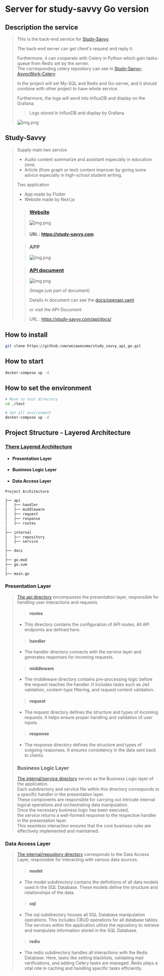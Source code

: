 # Server for study-savvy Go version

## Description the service

> This is the back-end service for [Study-Savvy](#study-savvy).
> 
> The back-end server can get client's request and reply it.
> 
> Furthermore, it can cooperate with Celery in Python which gain tasks-queue from Redis set by the server.
> </br> The corresponding celery repository can see in [Study-Savvy-AsyncWork-Celery](https://github.com/weiawesome/study_savvy_asyncwork_celery/tree/master)
> 
> In the project will set My-SQL and Redis and Go-server, and it should combine with other project to have whole service.
> 
> Furthermore, the logs will send into InfluxDB and display on the Grafana.
> > Logs stored in InfluxDB and display by Grafana
> 
> ![img.png](resource/logs.png)

 

## Study-Savvy
> Supply main two service
> * Audio content summarize and assistant especially in education zone.
> * Article (from graph or text) content improver by giving some advice especially in high-school student writing.
> 
> Two application
> * App made by Flutter
> * Website made by Next.js
> 
> > ### [Website](https://study-savvy.com)
> > ![img.png](resource/website.png)
> >
> > #### URL : https://study-savvy.com
>
> > ### APP
> > ![img.png](resource/app.png)
> 
> > ### [API document](https://study-savvy.com/api/docs/)
> > ![img.png](resource/apidocs.png)
> >
> > (Image just part of document) 
> > 
> > Details in document can see the [docs/openapi.yaml](./docs/openapi.yaml)
> >
> > or visit the API-Document 
> > 
> > URL : https://study-savvy.com/api/docs/

## How to install
```bash
git clone https://github.com/weiawesome/study_savvy_api_go.git
```
## How to start
```bash
docker-compose up -d
```
## How to set the environment
```bash
# Move to test directory
cd ./test

# Set all environment
docker-compose up -d
```


## Project Structure - Layered Architecture
### [There Layered Architecture](https://en.wikipedia.org/wiki/Multitier_architecture#Three-tier_architecture)
- #### Presentation Layer
- #### Business Logic Layer
- #### Data Access Layer

```markdown
Project Architecture

├── api
│   ├── handler
│   ├── middleware
│   ├── request
│   ├── response
│   ├── routes
│
├── internal
│   ├── repository
│   ├── service
│
├── docs
│
├── go.mod
├── go.sum
│
├── main.go
```

### Presentation Layer
> [The api directory](./api) encompasses the presentation layer, responsible for handling user interactions and requests.
> > #### routes
> * This directory contains the configuration of API routes. All API endpoints are defined here.
>
> > #### handler
> * The handler directory connects with the service layer and generates responses for incoming requests.
>
> > #### middleware
> * The middleware directory contains pre-processing logic before the request reaches the handler. It includes tasks such as Jwt validation, content-type filtering, and request content validation.
>
> > #### request
> * The request directory defines the structure and types of incoming requests. It helps ensure proper handling and validation of user inputs.
>
> > #### response
> * The response directory defines the structure and types of outgoing responses. It ensures consistency in the data sent back to clients.
> ### Business Logic Layer
> [The internal/service directory](./internal/service) serves as the Business Logic layer of the application.</br>
> Each subdirectory and service file within this directory corresponds to a specific handler in the presentation layer.</br> 
> These components are responsible for carrying out intricate internal logical operations and orchestrating data manipulation.</br>
> Once the necessary business logic has been executed, </br>
> the service returns a well-formed response to the respective handler in the presentation layer.</br>
> This seamless interaction ensures that the core business rules are effectively implemented and maintained.

### Data Access Layer
> [The internal/repository directory](./internal/repository) corresponds to the Data Access Layer, responsible for interacting with various data sources.
> > #### model
> * The model subdirectory contains the definitions of all data models used in the SQL Database. These models define the structure and relationships of the data.
> 
> > #### sql
> * The sql subdirectory houses all SQL Database manipulation operations. This includes CRUD operations for all database tables. The services within the application utilize the repository to retrieve and manipulate information stored in the SQL Database.
> 
> > #### redis
> * The redis subdirectory handles all interactions with the Redis Database. Here, tasks like setting blacklists, validating mail verifications, and adding Celery tasks are managed. Redis plays a vital role in caching and handling specific tasks efficiently. 